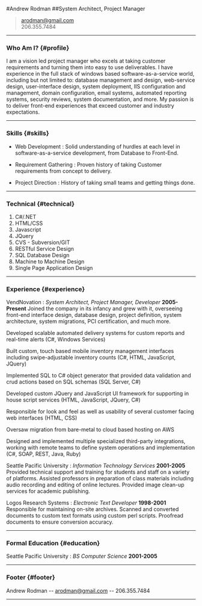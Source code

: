 #Andrew Rodman
##System Architect, Project Manager

> [arodman@gmail.com](arodman@gmail.com)  
> 206.355.7484

------

### Who Am I? {#profile}

I am a vision led project manager who excels at taking customer requirements and turning them into easy to use deliverables.  I have experience in the full stack of windows based software-as-a-service world, including but not limited to: database management and design, web-service design, user-interface design, system deployment, IIS configuration and management, domain configuration, email systems, automated reporting systems, security reviews, system documentation, and more.  My passion is to deliver front-end experiences that exceed customer and industry expectations.

------

### Skills {#skills}

* Web Development
  : Solid understanding of hurdles at each level in software-as-a-service development, from Database to Front-End.

* Requirement Gathering
  : Proven history of taking Customer requirements from concept to delivery.

* Project Direction
  : History of taking small teams and getting things done.

-----

### Technical {#technical}

1. C#/.NET
2. HTML/CSS
3. Javascript
4. JQuery
5. CVS - Subversion/GIT
6. RESTful Service Design
7. SQL Database Design
8. Machine to Machine Design
9. Single Page Application Design

-----

### Experience  {#experience}

VendNovation
: *System Architect, Project Manager, Developer*
  __2005-Present__
  Joined the company in its infancy and grew with it, overseeing front-end interface design, database design, project definition, system architecture, system migrations, PCI certification, and much more.  

  Developed scalable automated delivery systems for custom reports and real-time alerts (C#, Windows Services)

  Built custom, touch based mobile inventory management interfaces including swipe-adjustable inventory counts (C#, HTML, JavaScript, JQuery)

  Implemented SQL to C# object generator that provided data validation and crud actions based on SQL schemas (SQL Server, C#)

  Developed custom JQuery and JavaScript UI framework for supporting in house script services (HTML, JavaScript, JQuery, C#)  

  Responsible for look and feel as well as usability of several customer facing web interfaces (HTML, CSS)

  Oversaw migration from bare-metal to cloud based hosting on AWS

  Designed and implemented multiple specialized third-party integrations, working with remote teams to define system operations and implementation (C#, SOAP, REST, Java, Ruby)

Seattle Pacific University
: *Information Technology Services*
  __2001-2005__
  Provided technical support and training for students and staff on a variety of platforms.  Assisted professors in preparation of class materials including audio recording and editing of online lectures.  Provided image clean-up services for academic publishing.

Logos Research Systems
: *Electronic Text Developer*
  __1998-2001__
  Responsible for maintaining on-site archives.  Scanned and converted documents to custom text formats using custom perl scripts.  Proofread documents to ensure conversion accuracy.

------

### Formal Education {#education}

Seattle Pacific University
  : *BS Computer Science*
  __2001-2005__

------

### Footer {#footer}

Andrew Rodman -- [arodman@gmail.com](arodman@gmail.com) -- 206.355.7484

------
